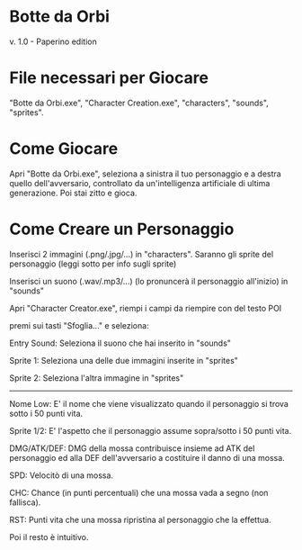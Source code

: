 # Botte da Orbi
v. 1.0 - Paperino edition


# File necessari per Giocare
"Botte da Orbi.exe", "Character Creation.exe", "characters", "sounds", "sprites".

# Come Giocare
Apri "Botte da Orbi.exe", seleziona a sinistra il tuo personaggio e a destra quello dell'avversario, controllato da un'intelligenza artificiale di ultima generazione. Poi stai zitto e gioca.

# Come Creare un Personaggio
Inserisci 2 immagini (.png/.jpg/...) in "characters". Saranno gli sprite del personaggio (leggi sotto per info sugli sprite)

Inserisci un suono (.wav/.mp3/...) (lo pronuncerà il personaggio all'inizio) in "sounds"

Apri "Character Creator.exe", riempi i campi da riempire con del testo POI

premi sui tasti "Sfoglia..." e seleziona:

Entry Sound: Seleziona il suono che hai inserito in "sounds"

Sprite 1: Seleziona una delle due immagini inserite in "sprites"

Sprite 2: Seleziona l'altra immagine in "sprites"

-------------------------------------------------------------

 Nome Low: E' il nome che viene visualizzato quando il personaggio si trova sotto i 50 punti vita.
 
 Sprite 1/2: E' l'aspetto che il personaggio assume sopra/sotto i 50 punti vita.
 
 DMG/ATK/DEF: DMG della mossa contribuisce insieme ad ATK del personaggio ed alla DEF dell'avversario a costituire il danno di una mossa.
 
 SPD: Velocitò di una mossa.
 
 CHC: Chance (in punti percentuali) che una mossa vada a segno (non fallisca).
 
 RST: Punti vita che una mossa ripristina al personaggio che la effettua.
 
 
Poi il resto è intuitivo.
